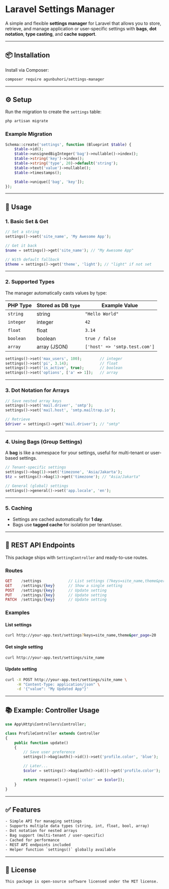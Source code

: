 # Laravel Settings Manager

A simple and flexible **settings manager** for Laravel that allows you to store, retrieve, and manage application or user-specific settings with **bags**, **dot notation**, **type casting**, and **cache support**.

---

## 📦 Installation

Install via Composer:

```bash
composer require agunbuhori/settings-manager
```

---

## ⚙️ Setup

Run the migration to create the `settings` table:

```bash
php artisan migrate
```

### Example Migration

```php
Schema::create('settings', function (Blueprint $table) {
    $table->id();
    $table->unsignedBigInteger('bag')->nullable()->index();
    $table->string('key')->index();
    $table->string('type', 20)->default('string');
    $table->text('value')->nullable();
    $table->timestamps();

    $table->unique(['bag', 'key']);
});
```

---

## 🚀 Usage

### 1. Basic Set & Get

```php
// Set a string
settings()->set('site_name', 'My Awesome App');

// Get it back
$name = settings()->get('site_name'); // "My Awesome App"

// With default fallback
$theme = settings()->get('theme', 'light'); // "light" if not set
```

---

### 2. Supported Types

The manager automatically casts values by type:

| PHP Type   | Stored as DB `type` | Example Value                       |
|------------|---------------------|-------------------------------------|
| `string`   | string              | `"Hello World"`                     |
| `integer`  | integer             | `42`                                |
| `float`    | float               | `3.14`                              |
| `boolean`  | boolean             | `true / false`                      |
| `array`    | array (JSON)        | `['host' => 'smtp.test.com']`       |

```php
settings()->set('max_users', 100);        // integer
settings()->set('pi', 3.14);              // float
settings()->set('is_active', true);       // boolean
settings()->set('options', ['a' => 1]);   // array
```

---

### 3. Dot Notation for Arrays

```php
// Save nested array keys
settings()->set('mail.driver', 'smtp');
settings()->set('mail.host', 'smtp.mailtrap.io');

// Retrieve
$driver = settings()->get('mail.driver'); // "smtp"
```

---

### 4. Using Bags (Group Settings)

A **bag** is like a namespace for your settings, useful for multi-tenant or user-based settings.

```php
// Tenant-specific settings
settings()->bag(1)->set('timezone', 'Asia/Jakarta');
$tz = settings()->bag(1)->get('timezone'); // "Asia/Jakarta"

// General (global) settings
settings()->general()->set('app.locale', 'en');
```

---

### 5. Caching

- Settings are cached automatically for **1 day**.
- Bags use **tagged cache** for isolation per tenant/user.

---

## 🔌 REST API Endpoints

This package ships with `SettingController` and ready-to-use routes.

### Routes

```php
GET    /settings            // List settings (?keys=site_name,theme&per_page=20)
GET    /settings/{key}      // Show a single setting
POST   /settings/{key}      // Update setting
PUT    /settings/{key}      // Update setting
PATCH  /settings/{key}      // Update setting
```

### Examples

#### List settings

```bash
curl http://your-app.test/settings?keys=site_name,theme&per_page=20
```

#### Get single setting

```bash
curl http://your-app.test/settings/site_name
```

#### Update setting

```bash
curl -X POST http://your-app.test/settings/site_name \
     -H "Content-Type: application/json" \
     -d '{"value": "My Updated App"}'
```

---

## 📚 Example: Controller Usage

```php
use App\Http\Controllers\Controller;

class ProfileController extends Controller
{
    public function update()
    {
        // Save user preference
        settings()->bag(auth()->id())->set('profile.color', 'blue');

        // Later...
        $color = settings()->bag(auth()->id())->get('profile.color');

        return response()->json(['color' => $color]);
    }
}
```

---

## ✅ Features

```txt
- Simple API for managing settings
- Supports multiple data types (string, int, float, bool, array)
- Dot notation for nested arrays
- Bag support (multi-tenant / user-specific)
- Cached for performance
- REST API endpoints included
- Helper function `settings()` globally available
```

---

## 📝 License

```txt
This package is open-source software licensed under the MIT license.
```
